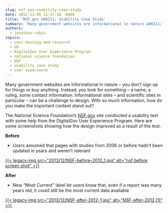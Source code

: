 ```yaml
---
slug: nsf-gov-usability-case-study
date: 2012-11-05 11:57:16 -0400
title: 'NSF.gov &#8211; Usability Case Study'
summary: 'Many government websites are informational in nature &#8211; you don&#8217;t sign up for things or buy anything. Instead, you look for something &#8211; a name, a ruling, some contact information. Informational sites &#8211; and scientific sites in particular &#8211; can be a challenge to design. With so much information, how do you make the important'
authors:
  - jonathan-rubin
topics:
  - user-testing-and-research
  - UX
  - DigitalGov User Experience Program
  - national science foundation
  - NSF
  - usability case study
  - user experience
---
```


Many government websites are informational in nature &#8211; you don&#8217;t sign up for things or buy anything. Instead, you look for something &#8211; a name, a ruling, some contact information. Informational sites &#8211; and scientific sites in particular &#8211; can be a challenge to design. With so much information, how do you make the important content stand out?

The National Science Foundation&#8217;s [NSF.gov](http://nsf.gov/) site conducted a usability test with some help from the DigitalGov User Experience Program. Here are some screenshots showing how the design improved as a result of the test.

**Before**

  * Users assumed that pages with studies from 2006 or before hadn&#8217;t been updated in years and weren&#8217;t relevant

[{{< legacy-img src="2013/12/NSF-before-2012_1.jpg" alt="nsf before screen shot" >}}](https://s3.amazonaws.com/digitalgov/_legacy-img/2013/12/NSF-before-2012_1.jpg)

**After**

  * New &#8220;Most Current&#8221; label let users know that, even if a report was many years old, it could still be the most current data available

[{{< legacy-img src="2013/12/NSF-after-2012-1.jpg" alt="NSF-after-2012 (1)" >}}](https://s3.amazonaws.com/digitalgov/_legacy-img/2013/12/NSF-after-2012-1.jpg)

 

 